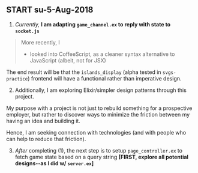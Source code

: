 ## START su-5-Aug-2018

1. _Currently,_ **I am adapting `game_channel.ex` to reply with state to `socket.js`**

  > More recently, I
  >
  >  * looked into CoffeeScript, as a cleaner syntax alternative to JavaScript (albeit, not for JSX)

  The end result will be that the `islands_display` (alpha tested in `svgs-practice`) frontend will have a functional rather than imperative design.

2. Additionally, I am exploring Elixir/simpler design patterns through this project.

  My purpose with a project is not just to rebuild something for a prospective employer, but rather to discover ways to minimize the friction between my having an idea and building it.

  Hence, I am seeking connection with technologies (and with people who can help to reduce that friction).

3. _After_ completing (1), the next step is to setup `page_controller.ex` to fetch game state based on a query string **[FIRST, explore all potential designs--as I did w/ `server.ex`]**

